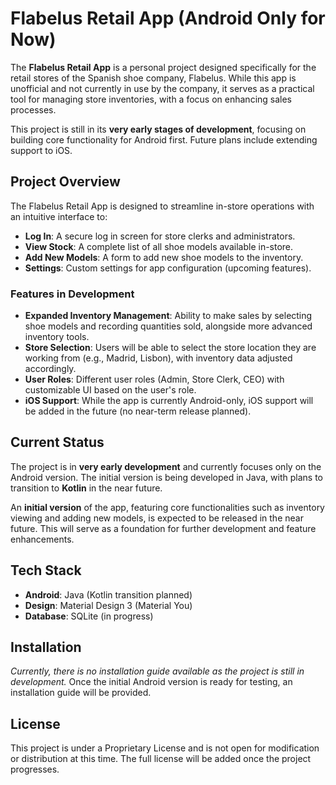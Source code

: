 # Flabelus Retail App (Android Only for Now)

The **Flabelus Retail App** is a personal project designed specifically for the retail stores of the Spanish shoe company, Flabelus. While this app is unofficial and not currently in use by the company, it serves as a practical tool for managing store inventories, with a focus on enhancing sales processes. 

This project is still in its **very early stages of development**, focusing on building core functionality for Android first. Future plans include extending support to iOS.

## Project Overview

The Flabelus Retail App is designed to streamline in-store operations with an intuitive interface to:
- **Log In**: A secure log in screen for store clerks and administrators.
- **View Stock**: A complete list of all shoe models available in-store.
- **Add New Models**: A form to add new shoe models to the inventory.
- **Settings**: Custom settings for app configuration (upcoming features).

### Features in Development
- **Expanded Inventory Management**: Ability to make sales by selecting shoe models and recording quantities sold, alongside more advanced inventory tools.
- **Store Selection**: Users will be able to select the store location they are working from (e.g., Madrid, Lisbon), with inventory data adjusted accordingly.
- **User Roles**: Different user roles (Admin, Store Clerk, CEO) with customizable UI based on the user's role.
- **iOS Support**: While the app is currently Android-only, iOS support will be added in the future (no near-term release planned).

## Current Status

The project is in **very early development** and currently focuses only on the Android version. The initial version is being developed in Java, with plans to transition to **Kotlin** in the near future.

An **initial version** of the app, featuring core functionalities such as inventory viewing and adding new models, is expected to be released in the near future. This will serve as a foundation for further development and feature enhancements.

## Tech Stack

- **Android**: Java (Kotlin transition planned)
- **Design**: Material Design 3 (Material You)
- **Database**: SQLite (in progress)

## Installation

*Currently, there is no installation guide available as the project is still in development.* Once the initial Android version is ready for testing, an installation guide will be provided.

## License

This project is under a Proprietary License and is not open for modification or distribution at this time. The full license will be added once the project progresses.
